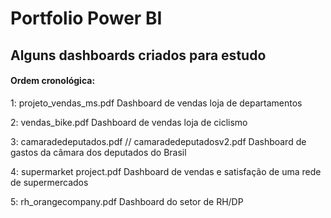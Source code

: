 # Portfolio Power BI

## Alguns dashboards criados para estudo

#### Ordem cronológica:

1: projeto_vendas_ms.pdf
Dashboard de vendas loja de departamentos

2: vendas_bike.pdf
Dashboard de vendas loja de ciclismo

3: camaradedeputados.pdf // camaradedeputadosv2.pdf
Dashboard de gastos da câmara dos deputados do Brasil

4: supermarket project.pdf
Dashboard de vendas e satisfação de uma rede de supermercados

5: rh_orangecompany.pdf
Dashboard do setor de RH/DP
